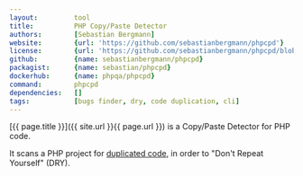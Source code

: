 ```yaml
---
layout:         tool
title:          PHP Copy/Paste Detector
authors:        [Sebastian Bergmann]
website:        {url: 'https://github.com/sebastianbergmann/phpcpd'}
license:        {url: 'https://github.com/sebastianbergmann/phpcpd/blob/master/LICENSE', label: 'BSD 3-clause "New" or "Revised" License'}
github:         {name: sebastianbergmann/phpcpd}
packagist:      {name: sebastian/phpcpd}               
dockerhub:      {name: phpqa/phpcpd}     
command:        phpcpd
dependencies:   []
tags:           [bugs finder, dry, code duplication, cli] 
---
```


[{{ page.title }}]({{ site.url }}{{ page.url }}) is a Copy/Paste Detector for PHP code.

<!--more--> 

It scans a PHP project for [duplicated code](http://en.wikipedia.org/wiki/Duplicate_code), in order to "Don't Repeat Yourself" (DRY).
